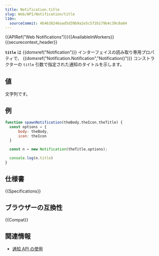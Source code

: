 ```yaml
---
title: Notification.title
slug: Web/API/Notification/title
l10n:
  sourceCommit: 4b4638246aad5d39b9a2e5c572b179b4c39c0a84
---
```


{{APIRef("Web Notifications")}}{{AvailableInWorkers}}{{securecontext_header}}

**`title`** は {{domxref("Notification")}} インターフェイスの読み取り専用プロパティで、 {{domxref("Notification.Notification","Notification()")}} コンストラクターの `title` 引数で指定された通知のタイトルを示します。

## 値

文字列です。

## 例

```js
function spawnNotification(theBody,theIcon,theTitle) {
  const options = {
      body: theBody,
      icon: theIcon
  }

  const n = new Notification(theTitle,options);

  console.log(n.title)
}
```

## 仕様書

{{Specifications}}

## ブラウザーの互換性

{{Compat}}

## 関連情報

- [通知 API の使用](/ja/docs/Web/API/Notifications_API/Using_the_Notifications_API)

